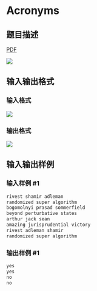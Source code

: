 # Acronyms

## 题目描述

[problemUrl]: https://uva.onlinejudge.org/index.php?option=com_onlinejudge&Itemid=8&category=866&page=show_problem&problem=4991

[PDF](https://uva.onlinejudge.org/external/130/p13093.pdf)

![](https://cdn.luogu.com.cn/upload/vjudge_pic/UVA13093/08b10fee8089059bf32f984e07c5093de9b02eed.png)

## 输入输出格式

### 输入格式

![](https://cdn.luogu.com.cn/upload/vjudge_pic/UVA13093/8d9003849afdf2bc3ac37f9314dbd217ae5d7c1a.png)

### 输出格式

![](https://cdn.luogu.com.cn/upload/vjudge_pic/UVA13093/5a939806559a82f1f57a73e7568d498adb5b9153.png)

## 输入输出样例

### 输入样例 #1

```cpp
rivest shamir adleman
randomized super algorithm
bogomolnyi prasad sommerfield
beyond perturbative states
arthur jack sean
amazing jurisprudential victory
rivest adleman shamir
randomized super algorithm
```


### 输出样例 #1

```cpp
yes
yes
no
no
```


